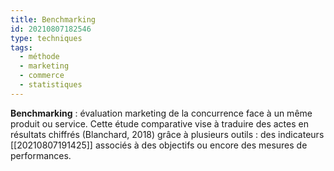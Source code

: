 ```yaml
---
title: Benchmarking
id: 20210807182546
type: techniques 
tags:
  - méthode
  - marketing
  - commerce
  - statistiques
---
```

           

**Benchmarking** : évaluation marketing de la concurrence face à un même produit ou service. Cette étude comparative vise à traduire des actes en résultats chiffrés (Blanchard, 2018) grâce à plusieurs outils : des indicateurs [[20210807191425]] associés à des objectifs ou encore des mesures de performances.
